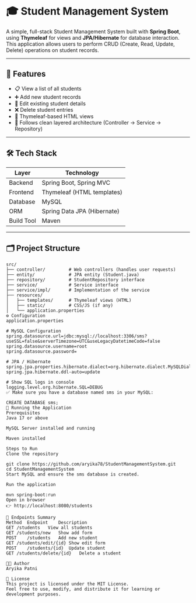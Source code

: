# 🎓 Student Management System

A simple, full-stack Student Management System built with **Spring Boot**, using **Thymeleaf** for views and **JPA/Hibernate** for database interaction. This application allows users to perform CRUD (Create, Read, Update, Delete) operations on student records.

---

## 📌 Features

- 📋 View a list of all students  
- ➕ Add new student records  
- 📝 Edit existing student details  
- ❌ Delete student entries  
- 🎨 Thymeleaf-based HTML views  
- 🔁 Follows clean layered architecture (Controller → Service → Repository)

---

## 🛠️ Tech Stack

| Layer      | Technology                 |
|------------|----------------------------|
| Backend    | Spring Boot, Spring MVC    |
| Frontend   | Thymeleaf (HTML templates) |
| Database   | MySQL                      |
| ORM        | Spring Data JPA (Hibernate)|
| Build Tool | Maven                      |

---

## 🗂️ Project Structure

```plaintext
src/
├── controller/         # Web controllers (handles user requests)
├── entity/             # JPA entity (Student.java)
├── repository/         # StudentRepository interface
├── service/            # Service interface
├── service/impl/       # Implementation of the service
├── resources/
│   ├── templates/      # Thymeleaf views (HTML)
│   ├── static/         # CSS/JS (if any)
│   └── application.properties
⚙️ Configuration
application.properties

# MySQL Configuration
spring.datasource.url=jdbc:mysql://localhost:3306/sms?useSSL=false&serverTimezone=UTC&useLegacyDatetimeCode=false
spring.datasource.username=root
spring.datasource.password=

# JPA / Hibernate
spring.jpa.properties.hibernate.dialect=org.hibernate.dialect.MySQLDialect
spring.jpa.hibernate.ddl-auto=update

# Show SQL logs in console
logging.level.org.hibernate.SQL=DEBUG
✅ Make sure you have a database named sms in your MySQL:

CREATE DATABASE sms;
🚀 Running the Application
Prerequisites
Java 17 or above

MySQL Server installed and running

Maven installed

Steps to Run
Clone the repository

git clone https://github.com/aryika78/StudentManagementSystem.git
cd StudentManagementSystem
Start MySQL and ensure the sms database is created.

Run the application

mvn spring-boot:run
Open in browser
👉 http://localhost:8080/students

🔗 Endpoints Summary
Method	Endpoint	Description
GET	/students	View all students
GET	/students/new	Show add form
POST	/students	Add new student
GET	/students/edit/{id}	Show edit form
POST	/students/{id}	Update student
GET	/students/delete/{id}	Delete a student

🧑‍💻 Author
Aryika Patni

📜 License
This project is licensed under the MIT License.
Feel free to use, modify, and distribute it for learning or development purposes.
